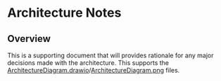 # Architecture Notes

## Overview
This is a supporting document that will provides rationale for any major decisions made with the architecture. This supports the [ArchitectureDiagram.drawio](ArchitectureDiagram.drawio)/[ArchitectureDiagram.png](ArchitectureDiagram.png) files.